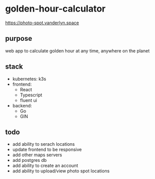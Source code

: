 # golden-hour-calculator
https://photo-spot.vanderlyn.space
## purpose
web app to calculate golden hour at any time, anywhere on the planet
## stack
* kubernetes: k3s
* frontend: 
  * React
  * Typescript
  * fluent ui
* backend:
  * Go
  * GIN

## todo
* add ability to serach locations 
* update frontend to be responsive
* add other maps servers
* add postgres db
* add ability to create an account
* add ability to upload/view photo spot locations

